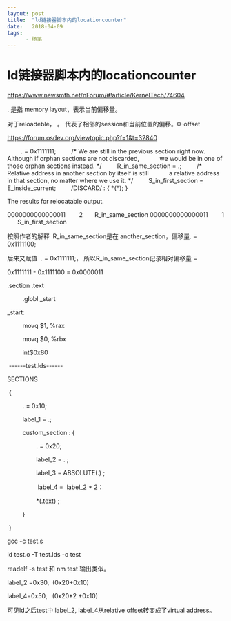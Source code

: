 ```yaml
---
layout: post
title:  "ld链接器脚本内的locationcounter"
date:   2018-04-09
tags:
      - 随笔
---
```


# ld链接器脚本内的locationcounter


https://www.newsmth.net/nForum/#!article/KernelTech/74604



. 是指 memory layout，表示当前偏移量。

对于reloadeble， 。 代表了相邻的session和当前位置的偏移。0-offset



https://forum.osdev.org/viewtopic.php?f=1&t=32840



        . = 0x1111111;
        /\* We are still in the previous section right now.
           Although if orphan sections are not discarded,
           we would be in one of those orphan sections instead. \*/
        R_in_same_section = .;
        /\* Relative address in another section by itself is still
           a relative address in that section, no matter where we use
it. \*/
        S_in_first_section = E_inside_current;
        /DISCARD/ : { \*(\*); }

The results for relocatable output.

0000000000000011        2       R_in_same_section
0000000000000011        1       S_in_first_section



按照作者的解释  R_in_same_section是在 another_section，偏移量. =
0x1111100;

后来又赋值  . = 0x1111111;， 所以R_in_same_section记录相对偏移量 = 

0x1111111 - 0x1111100 = 0x0000011

.section .text 

         .globl \_start

\_start: 

         movq \$1, %rax 

         movq \$0, %rbx 

         int\$0x80

 \-\-\-\-\--test.lds\-\-\-\-\-- 

SECTIONS

 { 

         . = 0x10; 

         label_1 = .; 

         custom_section : { 

                 . = 0x20; 

                 label_2 = . ; 

                 label_3 = ABSOLUTE(.) ; 

                  label_4 =  label_2 \* 2；

                 \*(.text) ; 

         } 

 }



gcc -c test.s

ld test.o -T test.lds -o test

readelf -s test 和 nm test 输出类似。

label_2 =0x30,  (0x20+0x10)

label_4=0x50,   (0x20\*2 +0x10)

可见ld之后test中 label_2, label_4从relative offset转变成了virtual
address。

